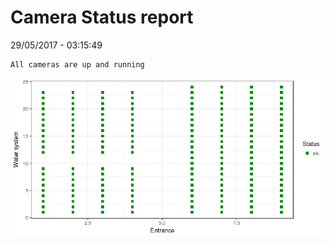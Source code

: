 Camera Status report
================
29/05/2017 - 03:15:49

    All cameras are up and running

![](camreport_files/figure-markdown_github/unnamed-chunk-2-1.png)
